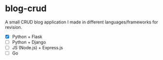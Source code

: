 # blog-crud

A small CRUD blog application I made in different languages/frameworks for revision.

- [x] Python + Flask
- [ ] Python + Django
- [ ] JS (Node.js) + Express.js
- [ ] Go

